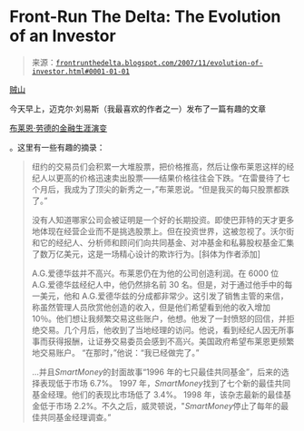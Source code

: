 <!--yml

类别：未分类

日期：2024 年 05 月 12 日 23:40:58

-->

# Front-Run The Delta: The Evolution of an Investor

> 来源：[`frontrunthedelta.blogspot.com/2007/11/evolution-of-investor.html#0001-01-01`](https://frontrunthedelta.blogspot.com/2007/11/evolution-of-investor.html#0001-01-01)

[贼山](http://www.maoxian.com/)

今天早上，迈克尔·刘易斯（我最喜欢的作者之一）发布了一篇有趣的文章

[布莱恩·劳德的金融生涯演变](http://www.portfolio.com/executives/features/2007/11/19/Blaine-Lourd-Profile?print=true)

。这里有一些有趣的摘录：

> 纽约的交易员们会积累一大堆股票，把价格推高，然后让像布莱恩这样的经纪人以更高的价格迅速卖出股票——结果价格往往会下跌。“在雷曼待了七个月后，我成为了顶尖的新秀之一，”布莱恩说。“但是我买的每只股票都跌了。”
> 
> 没有人知道哪家公司会被证明是一个好的长期投资。即使巴菲特的天才更多地体现在经营企业而不是挑选股票上。但在投资世界，这被忽视了。沃尔街和它的经纪人、分析师和顾问们向共同基金、对冲基金和私募股权基金汇集了数万亿美元，这是一场精心设计的欺诈行为。[斜体为作者添加]
> 
> A.G.爱德华兹并不高兴。布莱恩仍在为他的公司创造利润。在 6000 位 A.G.爱德华兹经纪人中，他仍然排名前 30 名。但是，对于通过他手中的每一美元，他和 A.G.爱德华兹的分成都非常少。这引发了销售主管的来信，称虽然管理人员欣赏他创造的收入，但是他们希望看到他的收入增加 10％。他们想让我频繁交易这些账户，他想。他发了一封愤怒的回信，并拒绝交易。几个月后，他收到了当地经理的访问。他说，看到经纪人因无所事事而获得报酬，让证券交易委员会感到不高兴。美国政府希望布莱恩更频繁地交易账户。 “在那时，”他说：“我已经做完了。”
> 
> ...并且*SmartMoney*的封面故事“1996 年的七只最佳共同基金”，后来的选择表现低于市场 6.7%。 1997 年，*SmartMoney*找到了七个新的最佳共同基金经理。他们的表现比市场低了 3.4%。 1998 年，该杂志最新的最佳基金低于市场 2.2%。不久之后，威灵顿说，"*SmartMoney*停止了每年的最佳共同基金经理调查。”

